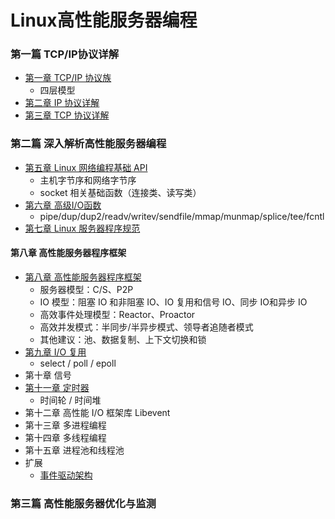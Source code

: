 # Linux高性能服务器编程

### 第一篇 TCP/IP协议详解

- [第一章 TCP/IP 协议族](./Chapter_01.md)
    - 四层模型
- [第二章 IP 协议详解](./Chapter_02.md)
- [第三章 TCP 协议详解](./Chapter_03.md)


### 第二篇 深入解析高性能服务器编程

- [第五章 Linux 网络编程基础 API](./Chapter_05.md)
    - 主机字节序和网络字节序
    - socket 相关基础函数（连接类、读写类）
- [第六章 高级I/O函数](./Chapter_06.md)
    - pipe/dup/dup2/readv/writev/sendfile/mmap/munmap/splice/tee/fcntl
- [第七章 Linux 服务器程序规范](./Chapter_07.md)

#### 第八章 高性能服务器程序框架

- [第八章 高性能服务器程序框架](./Chapter_08.md)
    - 服务器模型：C/S、P2P
    - IO 模型：阻塞 IO 和非阻塞 IO、IO 复用和信号 IO、同步 IO和异步 IO
    - 高效事件处理模型：Reactor、Proactor
    - 高效并发模式：半同步/半异步模式、领导者追随者模式
    - 其他建议：池、数据复制、上下文切换和锁
- [第九章 I/O 复用](./Chapter_09.md)
    - select / poll / epoll
- 第十章 信号
- [第十一章 定时器](./Chapter_11.md)
    - 时间轮 / 时间堆
- 第十二章 高性能 I/O 框架库 Libevent
- 第十三章 多进程编程
- 第十四章 多线程编程
- 第十五章 进程池和线程池
- 扩展
    - [事件驱动架构](./Extension.md#事件驱动架构)

### 第三篇 高性能服务器优化与监测
